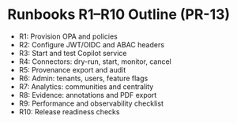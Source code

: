 # Runbooks R1–R10 Outline (PR-13)

- R1: Provision OPA and policies
- R2: Configure JWT/OIDC and ABAC headers
- R3: Start and test Copilot service
- R4: Connectors: dry-run, start, monitor, cancel
- R5: Provenance export and audit
- R6: Admin: tenants, users, feature flags
- R7: Analytics: communities and centrality
- R8: Evidence: annotations and PDF export
- R9: Performance and observability checklist
- R10: Release readiness checks

